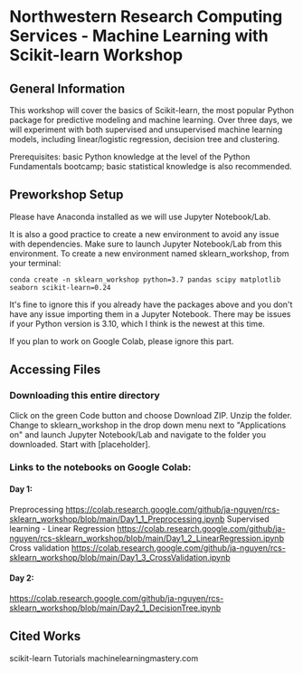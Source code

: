 # Northwestern Research Computing Services - Machine Learning with Scikit-learn Workshop

## General Information
This workshop will cover the basics of Scikit-learn, the most popular Python package for predictive modeling and machine learning. Over three days, we will experiment with both supervised and unsupervised machine learning models, including linear/logistic regression, decision tree and clustering.

Prerequisites: basic Python knowledge at the level of the Python Fundamentals bootcamp; basic statistical knowledge is also recommended.

## Preworkshop Setup
Please have Anaconda installed as we will use Jupyter Notebook/Lab. 

It is also a good practice to create a new environment to avoid any issue with dependencies. Make sure to launch Jupyter Notebook/Lab from this environment. To create a new environment named sklearn_workshop, from your terminal:

```console
conda create -n sklearn_workshop python=3.7 pandas scipy matplotlib seaborn scikit-learn=0.24
```

It's fine to ignore this if you already have the packages above and you don't have any issue importing them in a Jupyter Notebook. There may be issues if your Python version is 3.10, which I think is the newest at this time.  

If you plan to work on Google Colab, please ignore this part.

## Accessing Files
### Downloading this entire directory
Click on the green Code button and choose Download ZIP. Unzip the folder. Change to sklearn_workshop in the drop down menu next to "Applications on"  and launch Jupyter Notebook/Lab and navigate to the folder you downloaded. Start with [placeholder].

### Links to the notebooks on Google Colab:
#### Day 1:
Preprocessing
https://colab.research.google.com/github/ja-nguyen/rcs-sklearn_workshop/blob/main/Day1_1_Preprocessing.ipynb
Supervised learning - Linear Regression
https://colab.research.google.com/github/ja-nguyen/rcs-sklearn_workshop/blob/main/Day1_2_LinearRegression.ipynb
Cross validation
https://colab.research.google.com/github/ja-nguyen/rcs-sklearn_workshop/blob/main/Day1_3_CrossValidation.ipynb
#### Day 2:
https://colab.research.google.com/github/ja-nguyen/rcs-sklearn_workshop/blob/main/Day2_1_DecisionTree.ipynb

## Cited Works
scikit-learn Tutorials
machinelearningmastery.com

